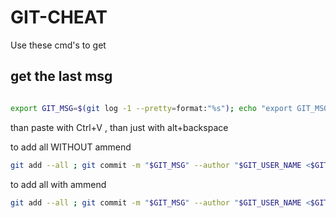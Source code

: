 # GIT-CHEAT

Use these cmd's to get 

## get the last msg 

```sh

export GIT_MSG=$(git log -1 --pretty=format:"%s"); echo "export GIT_MSG=\"$GIT_MSG\""|xclip -selection clipboard
```
than paste with Ctrl+V , than just with alt+backspace


to add all WITHOUT ammend
```sh
git add --all ; git commit -m "$GIT_MSG" --author "$GIT_USER_NAME <$GIT_USER_EMAIL>" 
```


to add all with ammend
```sh
git add --all ; git commit -m "$GIT_MSG" --author "$GIT_USER_NAME <$GIT_USER_EMAIL>" --amend
```
